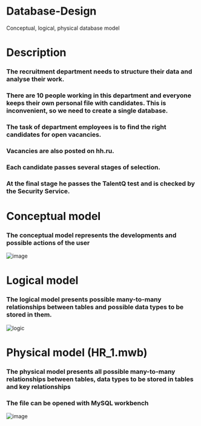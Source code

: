 # Database-Design
Conceptual, logical, physical database model

# Description
### The recruitment department needs to structure their data and analyse their work.
### There are 10 people working in this department and everyone keeps their own personal file with candidates. This is inconvenient, so we need to create a single database.
### The task of department employees is to find the right candidates for open vacancies.
### Vacancies are also posted on hh.ru. 
### Each candidate passes several stages of selection.
### At the final stage he passes the TalentQ test and is checked by the Security Service.


# Conceptual model
### The conceptual model represents the developments and possible actions of the user
![image](https://github.com/Rextek7/Database-Design/assets/113045888/b5a71a08-132d-43ee-91be-292310ec894b)


# Logical model
### The logical model presents possible many-to-many relationships between tables and possible data types to be stored in them.
![logic](https://github.com/Rextek7/Database-Design/assets/113045888/403b6218-b385-49f8-ae64-57545817ef12)


# Physical model (HR_1.mwb)
### The physical model presents all possible many-to-many relationships between tables, data types to be stored in tables and key relationships
### The file can be opened with MySQL workbench
![image](https://github.com/Rextek7/Database-Design/assets/113045888/b668d430-5b64-4f74-b014-bcb8701e72b8)
